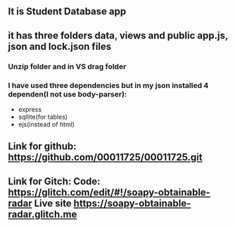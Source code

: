 ## **It is Student Database app**
## it has three folders data, views and public app.js, json and lock.json files

### Unzip folder and in VS drag folder

### I have used three dependencies but in my json installed 4 dependen(I not use body-parser):
- express
- sqllite(for tables)
- ejs(instead of html)

## Link for github:  https://github.com/00011725/00011725.git
## Link for Gitch: Code: https://glitch.com/edit/#!/soapy-obtainable-radar Live site https://soapy-obtainable-radar.glitch.me

